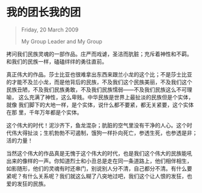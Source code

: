 # 我的团长我的团

> Friday, 20 March 2009
>
> My Group Leader and My Group

拷问我们民族灵魂的一部作品。庄严而戏谑，圣洁而肮脏；充斥着神性和不羁。
和我们的民族一样，磕磕绊绊的勇往直前。

真正伟大的作品。莎士比亚也很难拿出东西来跟兰小龙的这个比；不是莎士比亚
的才能不及兰小龙，而是他背后的民族，不及我们这个民族美丽，不及我们这个
民族丑陋，不及我们民族勇敢，不及我们民族懦弱——不及我们民族这么不可理喻，
这么充满了神性，这么卑贱。中华民族是世界上最扯淡的民族但是个实体，就像
我们脚下的大地一样，是个实体，说什么都不要紧，都无关紧要，这个实体在那
里，千年万年都是个实体。

这个伟大的时代！泥沙齐下，鱼龙混杂；肮脏的空气里没有干净的人心。这个时
代伟大得扯淡；生机勃勃不可遏制，饿狗一样扑向死亡，参透生死，也参透是非；
活的力量！

当然这个伟大的作品真是无愧于这个伟大的时代，也是我们这个伟大的民族能吼
出来的像样的一声。你知道烈士和小丑总是走在同一条道路上，他们相伴相生，
如影随形，他们的灵魂有时还串门，别说别人分不清，自己都分不清。有什么要
紧呢？有什么关系呢？我们就这么糊了八突地过吧，我们这个让人恨的发狂，也
爱的发狂的民族。

